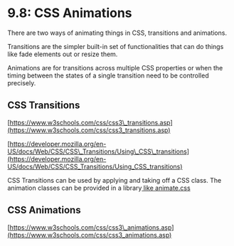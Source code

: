 # 9.8: CSS Animations

There are two ways of animating things in CSS, transitions and animations.

Transitions are the simpler built-in set of functionalities that can do things like fade elements out or resize them.

Animations are for transitions across multiple CSS properties or when the timing between the states of a single transition need to be controlled precisely.

## CSS Transitions

[https://www.w3schools.com/css/css3\_transitions.asp](https://www.w3schools.com/css/css3_transitions.asp)

[https://developer.mozilla.org/en-US/docs/Web/CSS/CSS\_Transitions/Using\_CSS\_transitions](https://developer.mozilla.org/en-US/docs/Web/CSS/CSS_Transitions/Using_CSS_transitions)

CSS Transitions can be used by applying and taking off a CSS class. The animation classes can be provided in a library[ like animate.css](https://animate.style/)

## CSS Animations

[https://www.w3schools.com/css/css3\_animations.asp](https://www.w3schools.com/css/css3_animations.asp)

